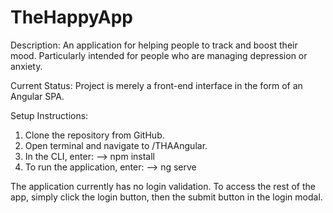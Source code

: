 # TheHappyApp

Description: An application for helping people to track and boost their mood. Particularly intended for people who are managing depression or anxiety.

Current Status:
Project is merely a front-end interface in the form of an Angular SPA.

Setup Instructions:
1. Clone the repository from GitHub.
1. Open terminal and navigate to /THAAngular.
1. In the CLI, enter:
  --> npm install
1. To run the application, enter:
  --> ng serve

The application currently has no login validation. To access the rest of the app, simply click the login button, then the submit button in the login modal. 